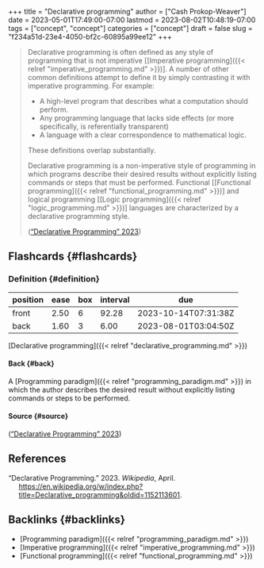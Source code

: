 +++
title = "Declarative programming"
author = ["Cash Prokop-Weaver"]
date = 2023-05-01T17:49:00-07:00
lastmod = 2023-08-02T10:48:19-07:00
tags = ["concept", "concept"]
categories = ["concept"]
draft = false
slug = "f234a51d-23e4-4050-bf2c-60895a99ee12"
+++

> Declarative programming is often defined as any style of programming that is not imperative [[Imperative programming]({{< relref "imperative_programming.md" >}})]. A number of other common definitions attempt to define it by simply contrasting it with imperative programming. For example:
>
> -   A high-level program that describes what a computation should perform.
> -   Any programming language that lacks side effects (or more specifically, is referentially transparent)
> -   A language with a clear correspondence to mathematical logic.
>
> These definitions overlap substantially.
>
> Declarative programming is a non-imperative style of programming in which programs describe their desired results without explicitly listing commands or steps that must be performed. Functional [[Functional programming]({{< relref "functional_programming.md" >}})] and logical programming [[Logic programming]({{< relref "logic_programming.md" >}})] languages are characterized by a declarative programming style.
>
> (<a href="#citeproc_bib_item_1">“Declarative Programming” 2023</a>)


## Flashcards {#flashcards}


### Definition {#definition}

| position | ease | box | interval | due                  |
|----------|------|-----|----------|----------------------|
| front    | 2.50 | 6   | 92.28    | 2023-10-14T07:31:38Z |
| back     | 1.60 | 3   | 6.00     | 2023-08-01T03:04:50Z |

[Declarative programming]({{< relref "declarative_programming.md" >}})


#### Back {#back}

A [Programming paradigm]({{< relref "programming_paradigm.md" >}}) in which the author describes the desired result without explicitly listing commands or steps to be performed.


#### Source {#source}

(<a href="#citeproc_bib_item_1">“Declarative Programming” 2023</a>)

## References

<style>.csl-entry{text-indent: -1.5em; margin-left: 1.5em;}</style><div class="csl-bib-body">
  <div class="csl-entry"><a id="citeproc_bib_item_1"></a>“Declarative Programming.” 2023. <i>Wikipedia</i>, April. <a href="https://en.wikipedia.org/w/index.php?title=Declarative_programming&oldid=1152113601">https://en.wikipedia.org/w/index.php?title=Declarative_programming&#38;oldid=1152113601</a>.</div>
</div>


## Backlinks {#backlinks}

-   [Programming paradigm]({{< relref "programming_paradigm.md" >}})
-   [Imperative programming]({{< relref "imperative_programming.md" >}})
-   [Functional programming]({{< relref "functional_programming.md" >}})
